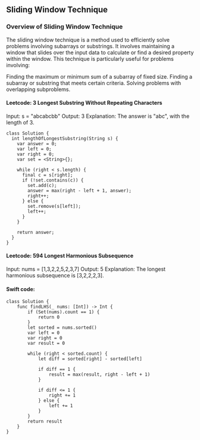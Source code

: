 ## Sliding Window Technique

### Overview of Sliding Window Technique

The sliding window technique is a method used to efficiently solve problems involving subarrays or
substrings. It involves maintaining a window that slides over the input data to calculate or find a
desired property within the window. This technique is particularly useful for problems involving:

Finding the maximum or minimum sum of a subarray of fixed size.
Finding a subarray or substring that meets certain criteria.
Solving problems with overlapping subproblems.

#### Leetcode: 3 Longest Substring Without Repeating Characters

Input: s = "abcabcbb"
Output: 3
Explanation: The answer is "abc", with the length of 3.

```
class Solution {
  int lengthOfLongestSubstring(String s) {
    var answer = 0;
    var left = 0;
    var right = 0;
    var set = <String>{};

    while (right < s.length) {
      final c = s[right];
      if (!set.contains(c)) {
        set.add(c);
        answer = max(right - left + 1, answer);
        right++;
      } else {
        set.remove(s[left]);
        left++;
      }
    }

    return answer;
  }
}
```

#### Leetcode: 594 Longest Harmonious Subsequence

Input: nums = [1,3,2,2,5,2,3,7]
Output: 5
Explanation: The longest harmonious subsequence is [3,2,2,2,3].

#### Swift code:

```
class Solution {
    func findLHS(_ nums: [Int]) -> Int {
        if (Set(nums).count == 1) {
            return 0
        }
        let sorted = nums.sorted()
        var left = 0
        var right = 0
        var result = 0
        
        while (right < sorted.count) {
            let diff = sorted[right] - sorted[left]
            
            if diff == 1 {
                result = max(result, right - left + 1)
            }
            
            if diff <= 1 {
                right += 1
            } else {
                left += 1
            }
        }
        return result
    }
}
```
